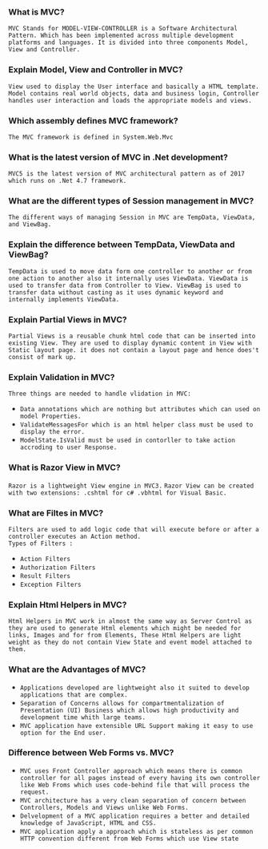 ### What is MVC?
`MVC Stands for MODEL-VIEW-CONTROLLER is a Software Architectural Pattern. Which has been implemented across multiple development platforms and languages. It is divided into three components Model, View and Controller.`

### Explain Model, View and Controller in MVC?
`View used to display the User interface and basically a HTML template. Model contains real world objects, data and business login, Controller handles user interaction and loads the appropriate models and views.`

### Which assembly defines MVC framework?
`The MVC framework is defined in System.Web.Mvc`

### What is the latest version of MVC in .Net development?
`MVC5 is the latest version of MVC architectural pattern as of 2017 which runs on .Net 4.7 framework.`

### What are the different types of Session management in MVC?
`The different ways of managing Session in MVC are TempData, ViewData, and ViewBag.`

### Explain the difference between TempData, ViewData and ViewBag?
`TempData is used to move data form one controller to another or from one action to another also it internally uses ViewData. ViewData is used to transfer data from Controller to View. ViewBag is used to transfer data without casting as it uses dynamic keyword and internally implements ViewData.`

### Explain Partial Views in MVC?
`Partial Views is a reusable chunk html code that can be inserted into existing View. They are used to display dynamic content in View with Static layout page. it does not contain a layout page and hence does't consist of mark up.`

### Explain Validation in MVC?
`Three things are needed to handle vlidation in MVC:`
- `Data annotations which are nothing but attributes which can used on model Properties.`
- `ValidateMessagesFor which is an html helper class must be used to display the error.`
- `ModelState.IsValid must be used in contorller to take action accroding to user Response.`

### What is Razor View in MVC?
`Razor is a lightweight View engine in MVC3.`
`Razor View can be created with two extensions: .cshtml for c# .vbhtml for Visual Basic.`

### What are Filtes in MVC?
`Filters are used to add logic code that will execute before or after a controller executes an Action method.`</br>
`Types of Filters :`
- `Action Filters`
- `Authorization Filters`
- `Result Filters`
- `Exception Filters`

### Explain Html Helpers in MVC?
`Html Helpers in MVC work in almost the same way as Server Control as they are used to generate Html elements which might be needed for links, Images and for from Elements, These Html Helpers are light weight as they do not contain View State and event model attached to them.`

### What are the Advantages of MVC?
- `Applications developed are lightweight also it suited to develop applications that are complex.`
- `Separation of Concerns allows for compartmentalization of Presentation (UI) Business which allows high productivity and development time whith large teams.`
- `MVC application have extensible URL Support making it easy to use option for the End user.`

### Difference between Web Forms vs. MVC?
- `MVC uses Front Controller approach which means there is common controller for all pages instead of every having its own controller like Web Froms which uses code-behind file that will process the request.`
- `MVC architecture has a very clean separation of concern between Controllers, Models and Views unlike Web Forms.`
- `Delvelopment of a MVC application requires a better and detailed knowledge of JavaScript, HTML and CSS.`
- `MVC application apply a approach which is stateless as per common HTTP convention different from Web Forms which use View state`















